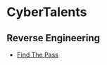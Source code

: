 # CyberTalents
## Reverse Engineering

- [Find The Pass](/CTF_Writeups/CyberTalents/Reverse_Engineering/Find_the_Pass)


